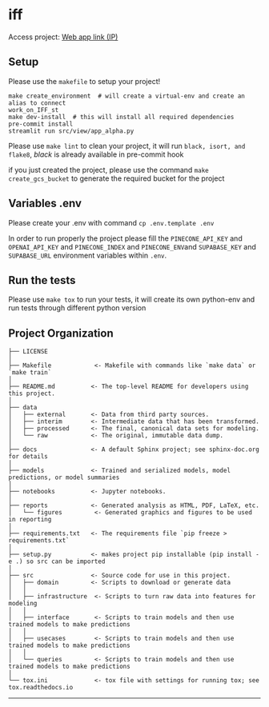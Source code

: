 iff
==============================

Access project: [Web app link (IP)](https:/az-otrope-iff-st-app-alpha-v0-6am8r9.streamlit.app/)

Setup
------------
Please use the `makefile` to setup your project!

    make create_environment  # will create a virtual-env and create an alias to connect
    work_on_IFF_st
    make dev-install  # this will install all required dependencies
    pre-commit install
    streamlit run src/view/app_alpha.py

Please use `make lint` to clean your project, it will run `black, isort, and flake8`, *black* is already available in pre-commit hook

if you just created the project, please use the command `make create_gcs_bucket` to generate the required bucket for the project

Variables .env
------------
Please create your .env with command `cp .env.template .env`

In order to run properly the project please fill the ``PINECONE_API_KEY`` and ``OPENAI_API_KEY`` and ``PINECONE_INDEX`` and ``PINECONE_ENV``and ``SUPABASE_KEY`` and ``SUPABASE_URL``
environment variables within `.env`.

Run the tests
------------
Please use `make tox` to run your tests, it will create its own python-env and run tests through different python version

Project Organization
------------

    ├── LICENSE
    │
    ├── Makefile            <- Makefile with commands like `make data` or `make train`
    │
    ├── README.md          <- The top-level README for developers using this project.
    │
    ├── data
    │   ├── external       <- Data from third party sources.
    │   ├── interim        <- Intermediate data that has been transformed.
    │   ├── processed      <- The final, canonical data sets for modeling.
    │   └── raw            <- The original, immutable data dump.
    │
    ├── docs               <- A default Sphinx project; see sphinx-doc.org for details
    │
    ├── models             <- Trained and serialized models, model predictions, or model summaries
    │
    ├── notebooks          <- Jupyter notebooks.
    │
    ├── reports            <- Generated analysis as HTML, PDF, LaTeX, etc.
    │   └── figures         <- Generated graphics and figures to be used in reporting
    │
    ├── requirements.txt   <- The requirements file `pip freeze > requirements.txt`
    │
    ├── setup.py           <- makes project pip installable (pip install -e .) so src can be imported
    │
    ├── src                <- Source code for use in this project.
    │   ├── domain         <- Scripts to download or generate data
    │   │
    │   ├── infrastructure  <- Scripts to turn raw data into features for modeling
    │   │
    │   ├── interface       <- Scripts to train models and then use trained models to make predictions
    │   │
    │   ├── usecases        <- Scripts to train models and then use trained models to make predictions
    │   │
    │   └── queries         <- Scripts to train models and then use trained models to make predictions
    │
    └── tox.ini             <- tox file with settings for running tox; see tox.readthedocs.io
--------
